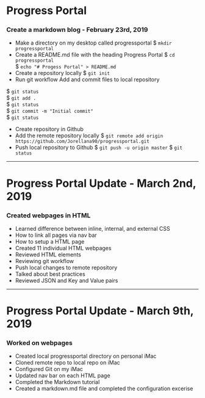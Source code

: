# Progress Portal
### Create a markdown blog - February 23rd, 2019
+ Make a directory on my desktop called progressportal
$ `mkdir progressportal`
+ Create a README.md file with the heading Progress Portal
$ `cd progressportal`  
$ `echo "# Progess Portal" > README.md`
+ Create a repository locally
$ `git init`
+ Run git workflow
Add and commit files to local repository

$ `git status`   
$ `git add .`  
$ `git status`  
$ `git commit -m "Initial commit"`  
$ `git status`  

+ Create repository in Github
+ Add the remote repository locally
$ `git remote add origin https://github.com/Jorellana90/progressportal.git`
+ Push local repository to Github
$ `git push -u origin master`
$ `git status`

---

# Progress Portal Update - March 2nd, 2019
### Created webpages in HTML 
+ Learned difference between inline, internal, and external CSS
+ How to link all pages via nav bar
+ How to setup a HTML page
+ Created 11 individual HTML webpages
+ Reviewed HTML elements
+ Reviewing git workflow
+ Push local changes to remote repository
+ Talked about best practices
+ Reviewed JSON and Key and Value pairs 

---

# Progress Portal Update - March 9th, 2019
### Worked on webpages
+ Created local progressportal directory on personal iMac
+ Cloned remote repo to local repo on iMac 
+ Configured Git on my iMac
+ Updated nav bar on each HTML page
+ Completed the Markdown tutorial
+ Created a markdown.md file and completed the configuration excerise
